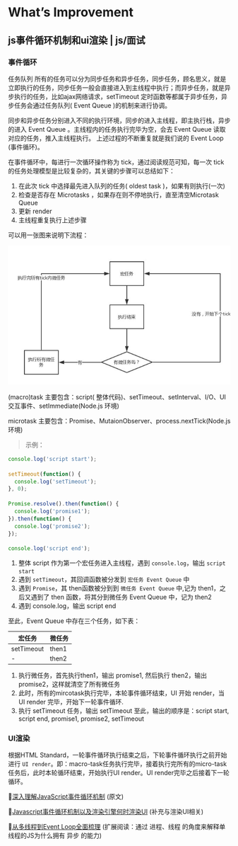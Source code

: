 # What’s Improvement

## js事件循环机制和ui渲染 | js/面试

### 事件循环

任务队列
所有的任务可以分为同步任务和异步任务，同步任务，顾名思义，就是立即执行的任务，同步任务一般会直接进入到主线程中执行；而异步任务，就是异步执行的任务，比如ajax网络请求，setTimeout 定时函数等都属于异步任务，异步任务会通过任务队列( Event Queue )的机制来进行协调。

同步和异步任务分别进入不同的执行环境，同步的进入主线程，即主执行栈，异步的进入 Event Queue 。主线程内的任务执行完毕为空，会去 Event Queue 读取对应的任务，推入主线程执行。 上述过程的不断重复就是我们说的 Event Loop (事件循环)。

在事件循环中，每进行一次循环操作称为 tick，通过阅读规范可知，每一次 tick 的任务处理模型是比较复杂的，其关键的步骤可以总结如下：

1. 在此次 tick 中选择最先进入队列的任务( oldest task )，如果有则执行(一次)
2. 检查是否存在 Microtasks ，如果存在则不停地执行，直至清空Microtask Queue
3. 更新 render
4. 主线程重复执行上述步骤

可以用一张图来说明下流程：

![demopic1](/image/enevt_loop_1.jpg)

(macro)task 主要包含：script( 整体代码)、setTimeout、setInterval、I/O、UI 交互事件、setImmediate(Node.js 环境)

microtask 主要包含：Promise、MutaionObserver、process.nextTick(Node.js 环境)

> 示例：

```js
console.log('script start');

setTimeout(function() {
  console.log('setTimeout');
}, 0);

Promise.resolve().then(function() {
  console.log('promise1');
}).then(function() {
  console.log('promise2');
});

console.log('script end');
```

1. 整体 script 作为第一个宏任务进入主线程，遇到 `console.log`，输出 `script start`
2. 遇到 `setTimeout`，其回调函数被分发到 `宏任务 Event Queue` 中
3. 遇到 `Promise`，其 then函数被分到到 `微任务 Event Queue` 中,记为 then1，之后又遇到了 then 函数，将其分到微任务 Event Queue 中，记为 then2
4. 遇到 console.log，输出 script end

至此，Event Queue 中存在三个任务，如下表：

| 宏任务  | 微任务 |
| ---------- | ------ |
| setTimeout | then1  |
| -          | then2  |

1. 执行微任务，首先执行then1，输出 promise1, 然后执行 then2，输出 promise2，这样就清空了所有微任务
2. 此时，所有的mircotask执行完毕，本轮事件循环结束，UI 开始 render，当 UI render 完毕，开始下一轮事件循环.
3. 执行 setTimeout 任务，输出 setTimeout 至此，输出的顺序是：script start, script end, promise1, promise2, setTimeout

### UI渲染

根据HTML Standard，一轮事件循环执行结束之后，下轮事件循环执行之前开始进行 ```UI render```。即：macro-task任务执行完毕，接着执行完所有的micro-task任务后，此时本轮循环结束，开始执行UI render。UI render完毕之后接着下一轮循环。

💬[深入理解JavaScript事件循环机制](https://www.cnblogs.com/yugege/p/9598265.html) (原文)

💬[Javascript事件循环机制以及渲染引擎何时渲染UI](https://segmentfault.com/a/1190000013212944) (补充与渲染UI相关)

💬[从多线程到Event Loop全面梳理](https://juejin.im/post/5d5b4c2df265da03dd3d73e5) (扩展阅读：通过 进程、线程 的角度来解释单线程的JS为什么拥有 异步 的能力)
